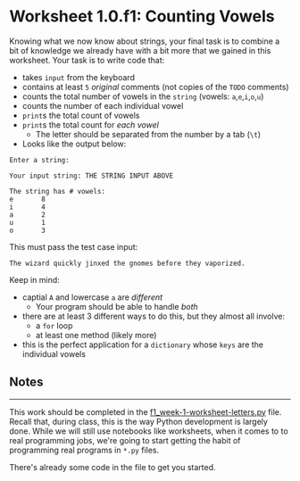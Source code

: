 # Worksheet 1.0.f1: Counting Vowels

Knowing what we now know about strings, your final task is to combine a bit of knowledge we already have with a bit more that we gained in this worksheet. Your task is to write code that:

* takes `input` from the keyboard
* contains at least `5` _original_ comments (not copies of the `TODO` comments)
* counts the total number of vowels in the `string` (vowels: `a`,`e`,`i`,`o`,`u`)
* counts the number of each individual vowel
* `print`s the total count of vowels
* `print`s the total count for _each vowel_
  * The letter should be separated from the number by a tab (`\t`)
* Looks like the output below:

```
Enter a string:

Your input string: THE STRING INPUT ABOVE

The string has # vowels:
e       8
i       4
a       2
u       1
o       3
```

This must pass the test case input:

```
The wizard quickly jinxed the gnomes before they vaporized.
```

Keep in mind:

* captial `A` and lowercase `a` are _different_
  * Your program should be able to handle _both_
* there are at least 3 different ways to do this, but they almost all involve:
   * a `for` loop
   * at least one method (likely more)
* this is the perfect application for a `dictionary` whose `keys` are the individual vowels

## Notes

---

This work should be completed in the [f1_week-1-worksheet-letters.py](f1_week-1-worksheet-letters.py) file. Recall that, during class, this is the way Python development is largely done. While we will still use notebooks like worksheets, when it comes to to real programming jobs, we're going to start getting the habit of programming real programs in `*.py` files.

There's already some code in the file to get you started.